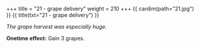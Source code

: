 +++
title = "21 - grape delivery"
weight = 210
+++
{{ cardim(path="21.jpg") }}
{{ title(txt="21 - grape delivery") }}

*The grape harvest was especially huge.*

**Onetime effect:** Gain 3 grapes.
